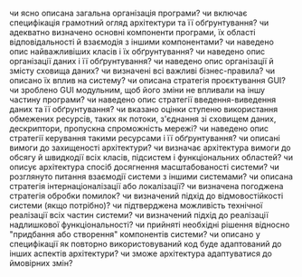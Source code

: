 чи ясно описана загальна організація програми? чи включає специфікація грамотний огляд архітектури та її обґрунтування?
чи адекватно визначено основні компоненти програми, їх області відповідальності й взаємодія з іншими компонентами?
чи наведено опис найважливіших класів і їх обґрунтування?
чи наведено опис організації даних і її обґрунтування?
чи наведено опис організації й змісту сховища даних?
чи визначені всі важливі бізнес-правила? чи описано їх вплив на систему?
чи описана стратегія проєктування GUI?
чи зроблено GUI модульним, щоб його зміни не впливали на іншу частину програми?
чи наведено опис стратегії введення-виведення даних та її обґрунтування?
чи вказано оцінки ступеню використання обмежених ресурсів, таких як потоки, з'єднання зі сховищем даних, дескриптори, пропускна спроможність мережі? чи наведено опис стратегії керування такими ресурсами і її обґрунтування?
чи описані вимоги до захищеності архітектури?
чи визначає архітектура вимоги до обсягу й швидкодії всіх класів, підсистем і функціональних областей?
чи описує архітектура спосіб досягнення масштабованості системи?
чи розглянуто питання взаємодії системи з іншими системами?
чи описана стратегія інтернаціоналізації або локалізації?
чи визначена погоджена стратегія обробки помилок?
чи визначений підхід до відмовостійкості системи (якщо потрібно)?
чи підтверджена можливість технічної реалізації всіх частин системи?
чи визначений підхід до реалізації надлишкової функціональності?
чи прийняті необхідні рішення відносно "придбання або створення" компонентів системи?
чи описано у специфікації як повторно використовуваний код буде адаптований до інших аспектів архітектури?
чи зможе архітектура адаптуватися до ймовірних змін?